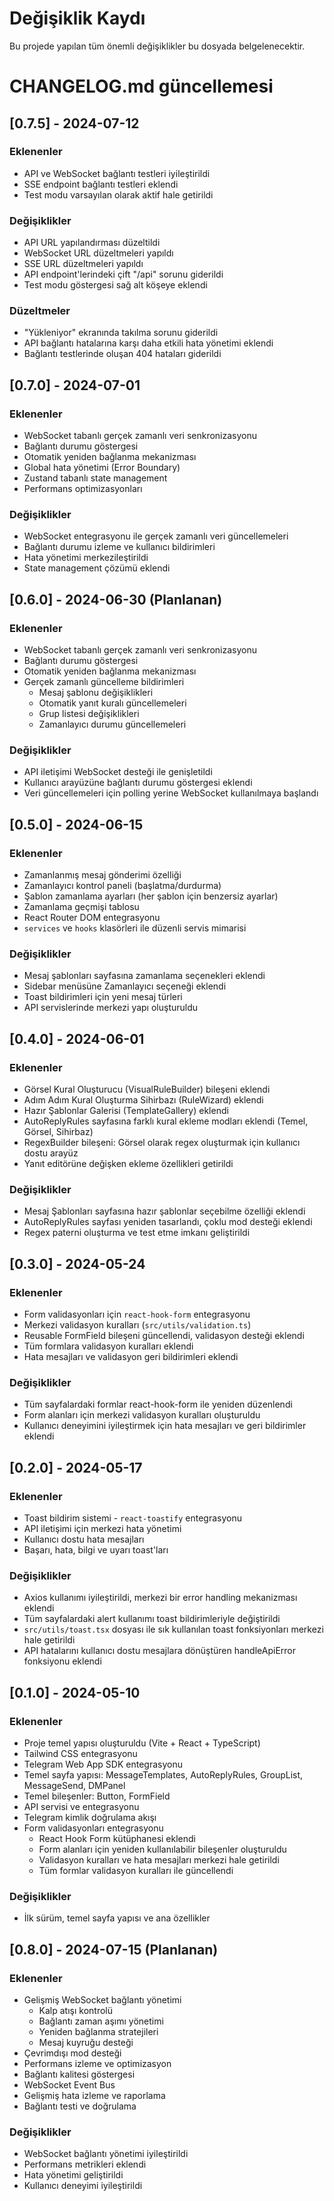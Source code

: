 # Değişiklik Kaydı

Bu projede yapılan tüm önemli değişiklikler bu dosyada belgelenecektir.

# CHANGELOG.md güncellemesi

## [0.7.5] - 2024-07-12

### Eklenenler
- API ve WebSocket bağlantı testleri iyileştirildi
- SSE endpoint bağlantı testleri eklendi
- Test modu varsayılan olarak aktif hale getirildi

### Değişiklikler
- API URL yapılandırması düzeltildi
- WebSocket URL düzeltmeleri yapıldı
- SSE URL düzeltmeleri yapıldı
- API endpoint'lerindeki çift "/api" sorunu giderildi
- Test modu göstergesi sağ alt köşeye eklendi

### Düzeltmeler
- "Yükleniyor" ekranında takılma sorunu giderildi
- API bağlantı hatalarına karşı daha etkili hata yönetimi eklendi
- Bağlantı testlerinde oluşan 404 hataları giderildi

## [0.7.0] - 2024-07-01

### Eklenenler
- WebSocket tabanlı gerçek zamanlı veri senkronizasyonu
- Bağlantı durumu göstergesi
- Otomatik yeniden bağlanma mekanizması
- Global hata yönetimi (Error Boundary)
- Zustand tabanlı state management
- Performans optimizasyonları

### Değişiklikler
- WebSocket entegrasyonu ile gerçek zamanlı veri güncellemeleri
- Bağlantı durumu izleme ve kullanıcı bildirimleri
- Hata yönetimi merkezileştirildi
- State management çözümü eklendi


## [0.6.0] - 2024-06-30 (Planlanan)

### Eklenenler
- WebSocket tabanlı gerçek zamanlı veri senkronizasyonu
- Bağlantı durumu göstergesi
- Otomatik yeniden bağlanma mekanizması
- Gerçek zamanlı güncelleme bildirimleri
  - Mesaj şablonu değişiklikleri
  - Otomatik yanıt kuralı güncellemeleri
  - Grup listesi değişiklikleri
  - Zamanlayıcı durumu güncellemeleri

### Değişiklikler
- API iletişimi WebSocket desteği ile genişletildi
- Kullanıcı arayüzüne bağlantı durumu göstergesi eklendi
- Veri güncellemeleri için polling yerine WebSocket kullanılmaya başlandı 


## [0.5.0] - 2024-06-15

### Eklenenler
- Zamanlanmış mesaj gönderimi özelliği
- Zamanlayıcı kontrol paneli (başlatma/durdurma)
- Şablon zamanlama ayarları (her şablon için benzersiz ayarlar)
- Zamanlama geçmişi tablosu
- React Router DOM entegrasyonu
- `services` ve `hooks` klasörleri ile düzenli servis mimarisi

### Değişiklikler
- Mesaj şablonları sayfasına zamanlama seçenekleri eklendi
- Sidebar menüsüne Zamanlayıcı seçeneği eklendi
- Toast bildirimleri için yeni mesaj türleri
- API servislerinde merkezi yapı oluşturuldu

## [0.4.0] - 2024-06-01

### Eklenenler
- Görsel Kural Oluşturucu (VisualRuleBuilder) bileşeni eklendi
- Adım Adım Kural Oluşturma Sihirbazı (RuleWizard) eklendi
- Hazır Şablonlar Galerisi (TemplateGallery) eklendi
- AutoReplyRules sayfasına farklı kural ekleme modları eklendi (Temel, Görsel, Sihirbaz)
- RegexBuilder bileşeni: Görsel olarak regex oluşturmak için kullanıcı dostu arayüz
- Yanıt editörüne değişken ekleme özellikleri getirildi

### Değişiklikler
- Mesaj Şablonları sayfasına hazır şablonlar seçebilme özelliği eklendi
- AutoReplyRules sayfası yeniden tasarlandı, çoklu mod desteği eklendi
- Regex paterni oluşturma ve test etme imkanı geliştirildi

## [0.3.0] - 2024-05-24

### Eklenenler
- Form validasyonları için `react-hook-form` entegrasyonu
- Merkezi validasyon kuralları (`src/utils/validation.ts`)
- Reusable FormField bileşeni güncellendi, validasyon desteği eklendi
- Tüm formlara validasyon kuralları eklendi
- Hata mesajları ve validasyon geri bildirimleri eklendi

### Değişiklikler
- Tüm sayfalardaki formlar react-hook-form ile yeniden düzenlendi
- Form alanları için merkezi validasyon kuralları oluşturuldu
- Kullanıcı deneyimini iyileştirmek için hata mesajları ve geri bildirimler eklendi

## [0.2.0] - 2024-05-17

### Eklenenler
- Toast bildirim sistemi - `react-toastify` entegrasyonu
- API iletişimi için merkezi hata yönetimi
- Kullanıcı dostu hata mesajları
- Başarı, hata, bilgi ve uyarı toast'ları

### Değişiklikler
- Axios kullanımı iyileştirildi, merkezi bir error handling mekanizması eklendi
- Tüm sayfalardaki alert kullanımı toast bildirimleriyle değiştirildi
- `src/utils/toast.tsx` dosyası ile sık kullanılan toast fonksiyonları merkezi hale getirildi
- API hatalarını kullanıcı dostu mesajlara dönüştüren handleApiError fonksiyonu eklendi

## [0.1.0] - 2024-05-10

### Eklenenler
- Proje temel yapısı oluşturuldu (Vite + React + TypeScript)
- Tailwind CSS entegrasyonu
- Telegram Web App SDK entegrasyonu
- Temel sayfa yapısı: MessageTemplates, AutoReplyRules, GroupList, MessageSend, DMPanel
- Temel bileşenler: Button, FormField
- API servisi ve entegrasyonu
- Telegram kimlik doğrulama akışı
- Form validasyonları entegrasyonu
  - React Hook Form kütüphanesi eklendi
  - Form alanları için yeniden kullanılabilir bileşenler oluşturuldu
  - Validasyon kuralları ve hata mesajları merkezi hale getirildi
  - Tüm formlar validasyon kuralları ile güncellendi

### Değişiklikler
- İlk sürüm, temel sayfa yapısı ve ana özellikler 

## [0.8.0] - 2024-07-15 (Planlanan)

### Eklenenler
- Gelişmiş WebSocket bağlantı yönetimi
  - Kalp atışı kontrolü
  - Bağlantı zaman aşımı yönetimi
  - Yeniden bağlanma stratejileri
  - Mesaj kuyruğu desteği
- Çevrimdışı mod desteği
- Performans izleme ve optimizasyon
- Bağlantı kalitesi göstergesi
- WebSocket Event Bus
- Gelişmiş hata izleme ve raporlama
- Bağlantı testi ve doğrulama

### Değişiklikler
- WebSocket bağlantı yönetimi iyileştirildi
- Performans metrikleri eklendi
- Hata yönetimi geliştirildi
- Kullanıcı deneyimi iyileştirildi

